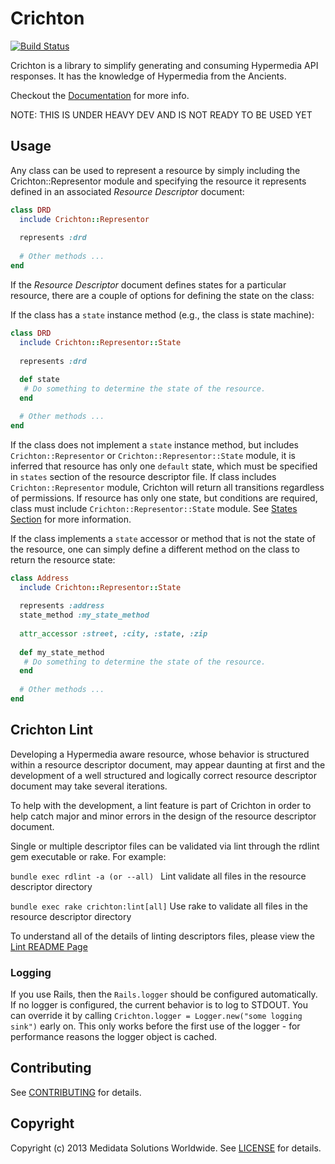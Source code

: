 # Crichton

[![Build Status](https://travis-ci.org/mdsol/crichton.svg)](https://travis-ci.org/mdsol/crichton)

Crichton is a library to simplify generating and consuming Hypermedia API responses. It has the knowledge of Hypermedia 
from the Ancients.

Checkout the [Documentation][] for more info.

NOTE: THIS IS UNDER HEAVY DEV AND IS NOT READY TO BE USED YET

## Usage
Any class can be used to represent a resource by simply including the Crichton::Representor module and specifying the 
resource it represents defined in an associated _Resource Descriptor_ document:

```ruby
class DRD
  include Crichton::Representor
  
  represents :drd
  
  # Other methods ...
end
```

If the _Resource Descriptor_ document defines states for a particular resource, there are a couple of options for
defining the state on the class:

If the class has a `state` instance method (e.g., the class is state machine):

```ruby
class DRD
  include Crichton::Representor::State 
  
  represents :drd
  
  def state
   # Do something to determine the state of the resource.
  end

  # Other methods ...
end
```

If the class does not implement a `state` instance method, but includes `Crichton::Representor` or
`Crichton::Representor::State` module, it is inferred that resource has only one `default` state, which must be
specified in `states` section of the resource descriptor file. If class includes `Crichton::Representor` module,
Crichton will return all transitions regardless of permissions. If resource has only one state, but conditions are
required, class must include `Crichton::Representor::State` module.
See [States Section](./doc/resource_descriptors.md#states-section) for more information.

If the class implements a `state` accessor or method that is not the state of the resource, one can simply define a 
different method on the class to return the resource state:

```ruby
class Address
  include Crichton::Representor::State 
  
  represents :address
  state_method :my_state_method
  
  attr_accessor :street, :city, :state, :zip
  
  def my_state_method
   # Do something to determine the state of the resource.
  end
  
  # Other methods ...
end
```
## Crichton Lint

Developing a Hypermedia aware resource, whose behavior is structured within a resource descriptor
document, may appear daunting at first and the development of a well structured and logically correct
resource descriptor document may take several iterations.

To help with the development, a lint feature is part of Crichton in order to help catch major and
minor errors in the design of the resource descriptor document.

Single or multiple descriptor files can be validated via lint through the rdlint gem executable or rake. For example:

`bundle exec rdlint -a (or --all) ` Lint validate all files in the resource descriptor directory

`bundle exec rake crichton:lint[all]` Use rake to validate all files in the resource descriptor directory

To understand all of the details of linting descriptors files, please view the [Lint README Page](doc/lint.md)

### Logging
If you use Rails, then the ```Rails.logger``` should be configured automatically.
If no logger is configured, the current behavior is to log to STDOUT. You can override it by calling
```Crichton.logger = Logger.new("some logging sink")```
early on. This only works before the first use of the logger - for performance reasons the logger
object is cached.

## Contributing
See [CONTRIBUTING][] for details.

## Copyright
Copyright (c) 2013 Medidata Solutions Worldwide. See [LICENSE][] for details.

[CONTRIBUTING]: CONTRIBUTING.md
[Documentation]: http://rubydoc.info/github/mdsol/crichton
[LICENSE]: LICENSE.md
